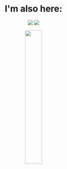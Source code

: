 <h1 align="center"> I'm also here: </h1>
<div align="center">
<a href="https://www.twitch.tv/nicoletcha" target="_blank"><img loading="lazy" src="https://img.shields.io/badge/Twitch-9146FF?style=for-the-badge&logo=twitch&logoColor=white" target="_blank"></a>
<a href = "mailto:nicccmn@gmail.com"><img loading="lazy" src="https://img.shields.io/badge/Gmail-D14836?style=for-the-badge&logo=gmail&logoColor=white" target="_blank"></a>


<p align="center" width="100%">
    <img width="33%" src="https://github.com/nicoletcha/nicoletcha/assets/95356395/43762680-7e18-4d45-b265-376bf27522d0">
</p>  
